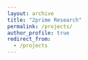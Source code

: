```yaml
---
layout: archive
title: "2prime Research"
permalink: /projects/
author_profile: true
redirect_from:
  - /projects
---
```

